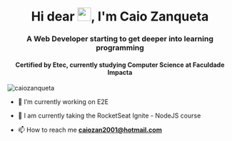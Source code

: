 <h1 align="center">Hi dear <img src="https://raw.githubusercontent.com/kaueMarques/kaueMarques/master/hi.gif" width="30px">, I'm Caio Zanqueta</h1>
<h3 align="center">A Web Developer starting to get deeper into learning programming</h3>
<h4 align="center">Certified by Etec, currently studying Computer Science at Faculdade Impacta</h4>
<p align="left"> <img src="https://komarev.com/ghpvc/?username=caiozanqueta" alt="caiozanqueta" /> </p>

- 🔭 I’m currently working on E2E

- 🌱 I am currently taking the RocketSeat Ignite - NodeJS course

- 📫 How to reach me **caiozan2001@hotmail.com**


